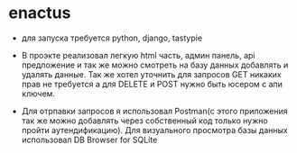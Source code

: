 # enactus
- для запуска требуется python, django, tastypie

- В проэкте реализовал легкую html часть, админ панель, api предложение и так же можно смотреть на базу данных добавлять и удалять данные.
Так же хотел уточнить для запросов GET никаких прав не требуется а для DELETE и POST нужно быть юсером с апи ключем.

- Для отрпавки запросов я использовал Postman(с этого приложения так же можно добавлять через собственный код только нужно пройти аутендификацию).
Для визуального просмотра базы данных использовал DB Browser for SQLite


